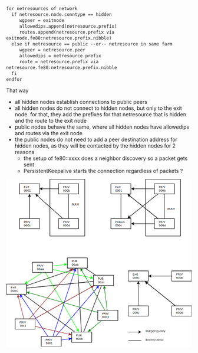 ```
for netresources of network
  if netresource.node.conntype == hidden
     wgpeer = exitnode
     allowedips.append(netresource.prefix)
     routes.append(netresource.prefix via exitnode.fe80:netresource.prefix.nibble)
  else if netresource == public --or-- netresource in same farm
     wgpeer = netresource.peer
     allowedips = netresource.prefix
     route = netresource.prefix via netresource.fe80:netresource.prefix.nibble
  fi
endfor
```


That way
  - all hidden nodes establish connections to public peers
  - all hidden nodes do not connect to hidden nodes, but only to the exit node.
  for that, they add the prefixes for that netresource that is hidden and the route to
  the exit node
  - public nodes behave the same, where all hidden nodes have allowedips
  and routes via the exit node
  - the public nodes do not need to add a peer destination address for hidden nodes,
  as they will be contacted by the hidden nodes for 2 reasons
    - the setup of fe80::xxxx does a neighbor discovery so a packet gets sent
    - PersistentKeepalive starts the connection regardless of packets ?


![a little drawing ;-) ](HIDDEN-PUBLIC.png)
